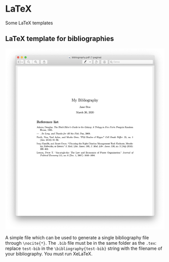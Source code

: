 # LaTeX

Some LaTeX templates

## LaTeX template for bibliographies

<center><img src="/img/bibliography.png" alt="drawing"/></center>

A simple file which can be used to generate a single bibliography file through `\nocite{*}`. The `.bib` file must be in the same folder as the `.tex`: replace `test-bib` in the `\bibliography{test-bib}` string with the filename of your bibliography. You must run XeLaTeX.

